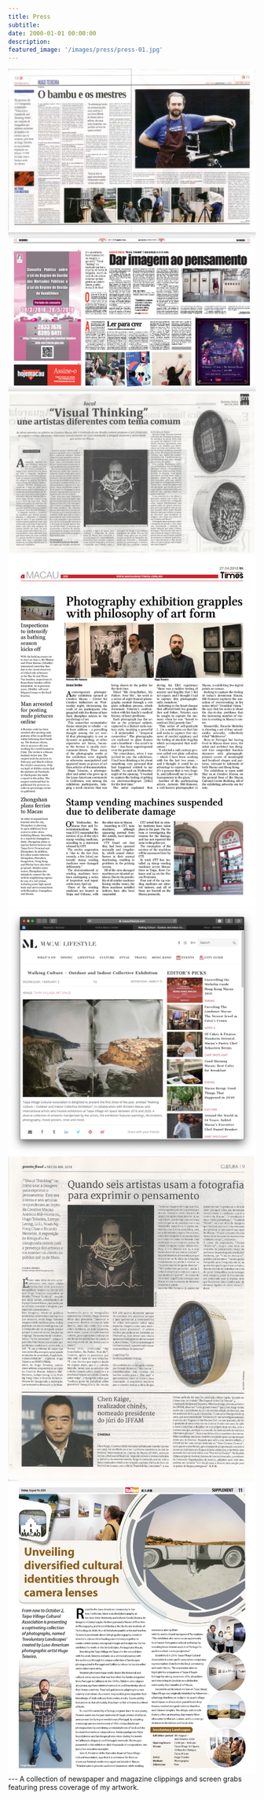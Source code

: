 ```yaml
---
title: Press
subtitle:
date: 2000-01-01 00:00:00
description: 
featured_image: '/images/press/press-01.jpg'
---
```

<div class="gallery" data-columns="1">
	<img src="/images/press/press-01.jpg">
	<img src="/images/press/press-02.jpg">
	<img src="/images/press/press-03.jpg">
	<img src="/images/press/press-04.jpg">
	<img src="/images/press/press-05.jpg">
	<img src="/images/press/press-06.jpg">
	<img src="/images/press/press-07.jpg">
</div>
---
A collection of newspaper and magazine clippings and screen grabs featuring press coverage of my artwork.
